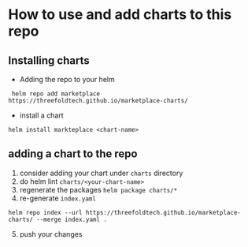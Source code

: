 # How to use and add charts to this repo
## Installing charts 
- Adding the repo to your helm 
```
 helm repo add marketplace https://threefoldtech.github.io/marketplace-charts/
 ```
- install a chart 
```
helm install markteplace <chart-name>
```
## adding a chart to the repo 
1. consider adding your chart under `charts` directory
2. do helm lint `charts/<your-chart-name>`
3. regenerate the packages `helm package charts/*`
4. re-generate `index.yaml` 
```
helm repo index --url https://threefoldtech.github.io/marketplace-charts/ --merge index.yaml .
```
5. push your changes

